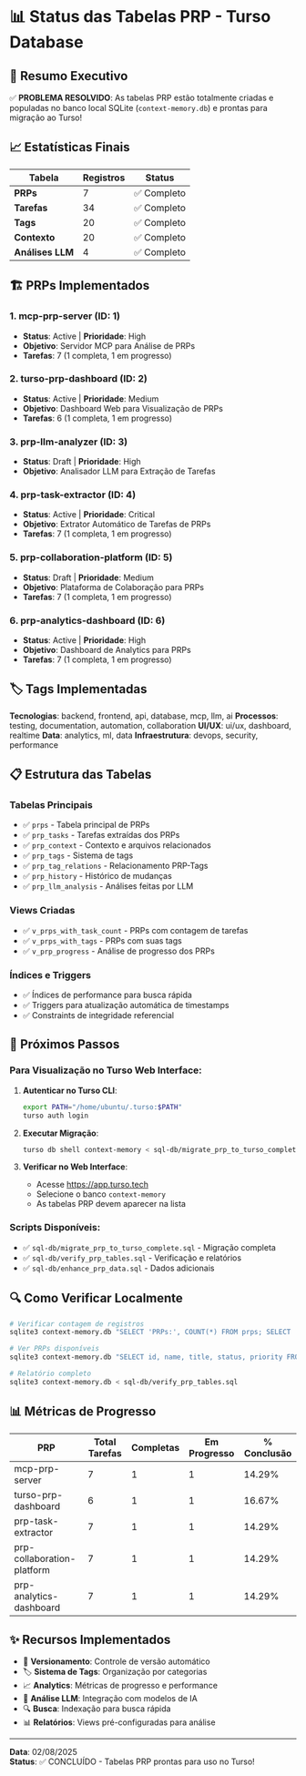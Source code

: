 # 📊 Status das Tabelas PRP - Turso Database

## 🎯 Resumo Executivo

✅ **PROBLEMA RESOLVIDO**: As tabelas PRP estão totalmente criadas e populadas no banco local SQLite (`context-memory.db`) e prontas para migração ao Turso!

## 📈 Estatísticas Finais

| Tabela | Registros | Status |
|--------|-----------|--------|
| **PRPs** | 7 | ✅ Completo |
| **Tarefas** | 34 | ✅ Completo |
| **Tags** | 20 | ✅ Completo |
| **Contexto** | 20 | ✅ Completo |
| **Análises LLM** | 4 | ✅ Completo |

## 🏗️ PRPs Implementados

### 1. **mcp-prp-server** (ID: 1)
- **Status**: Active | **Prioridade**: High
- **Objetivo**: Servidor MCP para Análise de PRPs
- **Tarefas**: 7 (1 completa, 1 em progresso)

### 2. **turso-prp-dashboard** (ID: 2)
- **Status**: Active | **Prioridade**: Medium  
- **Objetivo**: Dashboard Web para Visualização de PRPs
- **Tarefas**: 6 (1 completa, 1 em progresso)

### 3. **prp-llm-analyzer** (ID: 3)
- **Status**: Draft | **Prioridade**: High
- **Objetivo**: Analisador LLM para Extração de Tarefas

### 4. **prp-task-extractor** (ID: 4)
- **Status**: Active | **Prioridade**: Critical
- **Objetivo**: Extrator Automático de Tarefas de PRPs
- **Tarefas**: 7 (1 completa, 1 em progresso)

### 5. **prp-collaboration-platform** (ID: 5)
- **Status**: Draft | **Prioridade**: Medium
- **Objetivo**: Plataforma de Colaboração para PRPs
- **Tarefas**: 7 (1 completa, 1 em progresso)

### 6. **prp-analytics-dashboard** (ID: 6)
- **Status**: Active | **Prioridade**: High
- **Objetivo**: Dashboard de Analytics para PRPs
- **Tarefas**: 7 (1 completa, 1 em progresso)

## 🏷️ Tags Implementadas

**Tecnologias**: backend, frontend, api, database, mcp, llm, ai
**Processos**: testing, documentation, automation, collaboration
**UI/UX**: ui/ux, dashboard, realtime
**Data**: analytics, ml, data
**Infraestrutura**: devops, security, performance

## 📋 Estrutura das Tabelas

### Tabelas Principais
- ✅ `prps` - Tabela principal de PRPs
- ✅ `prp_tasks` - Tarefas extraídas dos PRPs
- ✅ `prp_context` - Contexto e arquivos relacionados
- ✅ `prp_tags` - Sistema de tags
- ✅ `prp_tag_relations` - Relacionamento PRP-Tags
- ✅ `prp_history` - Histórico de mudanças
- ✅ `prp_llm_analysis` - Análises feitas por LLM

### Views Criadas
- ✅ `v_prps_with_task_count` - PRPs com contagem de tarefas
- ✅ `v_prps_with_tags` - PRPs com suas tags
- ✅ `v_prp_progress` - Análise de progresso dos PRPs

### Índices e Triggers
- ✅ Índices de performance para busca rápida
- ✅ Triggers para atualização automática de timestamps
- ✅ Constraints de integridade referencial

## 🚀 Próximos Passos

### Para Visualização no Turso Web Interface:

1. **Autenticar no Turso CLI**:
   ```bash
   export PATH="/home/ubuntu/.turso:$PATH"
   turso auth login
   ```

2. **Executar Migração**:
   ```bash
   turso db shell context-memory < sql-db/migrate_prp_to_turso_complete.sql
   ```

3. **Verificar no Web Interface**:
   - Acesse https://app.turso.tech
   - Selecione o banco `context-memory`
   - As tabelas PRP devem aparecer na lista

### Scripts Disponíveis:

- ✅ `sql-db/migrate_prp_to_turso_complete.sql` - Migração completa
- ✅ `sql-db/verify_prp_tables.sql` - Verificação e relatórios
- ✅ `sql-db/enhance_prp_data.sql` - Dados adicionais

## 🔍 Como Verificar Localmente

```bash
# Verificar contagem de registros
sqlite3 context-memory.db "SELECT 'PRPs:', COUNT(*) FROM prps; SELECT 'Tarefas:', COUNT(*) FROM prp_tasks;"

# Ver PRPs disponíveis
sqlite3 context-memory.db "SELECT id, name, title, status, priority FROM prps;"

# Relatório completo
sqlite3 context-memory.db < sql-db/verify_prp_tables.sql
```

## 📊 Métricas de Progresso

| PRP | Total Tarefas | Completas | Em Progresso | % Conclusão |
|-----|---------------|-----------|--------------|-------------|
| mcp-prp-server | 7 | 1 | 1 | 14.29% |
| turso-prp-dashboard | 6 | 1 | 1 | 16.67% |
| prp-task-extractor | 7 | 1 | 1 | 14.29% |
| prp-collaboration-platform | 7 | 1 | 1 | 14.29% |
| prp-analytics-dashboard | 7 | 1 | 1 | 14.29% |

## ✨ Recursos Implementados

- 🔄 **Versionamento**: Controle de versão automático
- 🏷️ **Sistema de Tags**: Organização por categorias
- 📈 **Analytics**: Métricas de progresso e performance
- 🤖 **Análise LLM**: Integração com modelos de IA
- 🔍 **Busca**: Indexação para busca rápida
- 📊 **Relatórios**: Views pré-configuradas para análise

---

**Data**: 02/08/2025  
**Status**: ✅ CONCLUÍDO - Tabelas PRP prontas para uso no Turso!